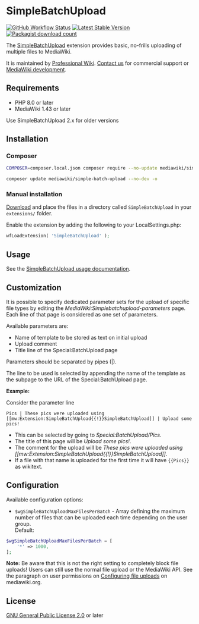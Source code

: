 # SimpleBatchUpload

[![GitHub Workflow Status](https://github.com/ProfessionalWiki/SimpleBatchUpload/actions/workflows/ci.yml/badge.svg)](https://github.com/ProfessionalWiki/SimpleBatchUpload/actions?query=workflow%3ACI)
[![Latest Stable Version](https://poser.pugx.org/mediawiki/simple-batch-upload/v/stable)](https://packagist.org/packages/mediawiki/simple-batch-upload)
[![Packagist download count](https://poser.pugx.org/mediawiki/simple-batch-upload/downloads)](https://packagist.org/packages/mediawiki/simple-batch-upload)

The [SimpleBatchUpload] extension provides basic,
no-frills uploading of multiple files to MediaWiki.

It is maintained by [Professional Wiki](https://professional.wiki/).
[Contact us](https://professional.wiki/en/contact) for commercial support or [MediaWiki development].

## Requirements

- PHP 8.0 or later
- MediaWiki 1.43 or later

Use SimpleBatchUpload 2.x for older versions

## Installation

### Composer
```sh
COMPOSER=composer.local.json composer require --no-update mediawiki/simple-batch-upload:^3.0
```
```sh
composer update mediawiki/simple-batch-upload --no-dev -o
```

### Manual installation

[Download](https://github.com/ProfessionalWiki/SimpleBatchUpload/releases) and place the files in a directory called `SimpleBatchUpload` in your `extensions/` folder.


Enable the extension by adding the following to your LocalSettings.php:
```php
wfLoadExtension( 'SimpleBatchUpload' );
```

## Usage

See the [SimpleBatchUpload usage documentation](https://professional.wiki/en/extension/simplebatchupload).

## Customization

It is possible to specify dedicated parameter sets for the upload of specific
file types by editing the _MediaWiki:Simplebatchupload-parameters_ page. Each
line of that page is considered as one set of parameters.

Available parameters are:
 * Name of template to be stored as text on initial upload
 * Upload comment
 * Title line of the Special:BatchUpload page

Parameters should be separated by pipes (|).

The line to be used is selected by appending the name of the template as the
subpage to the URL of the Special:BatchUpload page.

__Example:__

Consider the parameter line
```
Pics | These pics were uploaded using [[mw:Extension:SimpleBatchUpload{{!}}SimpleBatchUpload]] | Upload some pics!
```

* This can be selected by going to _Special:BatchUpload/Pics_.
* The title of this page will be _Upload some pics!_.
* The comment for the upload will be _These pics were uploaded using [[mw:Extension:SimpleBatchUpload{{!}}SimpleBatchUpload]]_.
* If a file with that name is uploaded for the first time it will have `{{Pics}}` as wikitext.

## Configuration

Available configuration options:

* `$wgSimpleBatchUploadMaxFilesPerBatch` - Array defining the maximum number of
files that can be uploaded each time depending on the user group. <br> Default:
``` php
$wgSimpleBatchUploadMaxFilesPerBatch = [
	'*' => 1000,
];
```

**Note:** Be aware that this is not the right setting to completely block file
uploads! Users can still use the normal file upload or the MediaWiki API. See
the paragraph on user permissions on
[Configuring file uploads](https://www.mediawiki.org/wiki/Manual:Configuring_file_uploads#Upload_permissions)
on mediawiki.org.


## License

[GNU General Public License 2.0][license] or later

[SimpleBatchUpload]: https://professional.wiki/en/extension/simplebatchupload
[license]: https://www.gnu.org/copyleft/gpl.html
[composer]: https://getcomposer.org/
[writeapi]: https://www.mediawiki.org/wiki/Manual:User_rights#List_of_permissions
[MediaWiki development]: https://professional.wiki/en/mediawiki-development
